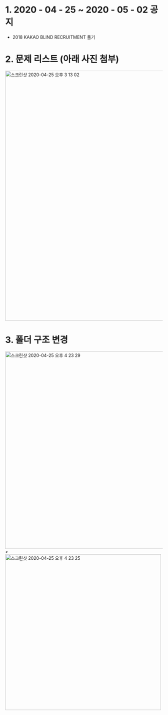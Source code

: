 # 1. 2020 - 04 - 25 ~ 2020 - 05 - 02 공지
 - 2018 KAKAO BLIND RECRUITMENT 풀기

# 2. 문제 리스트 (아래 사진 첨부)
<img width="799" alt="스크린샷 2020-04-25 오후 3 13 02" src="https://user-images.githubusercontent.com/59609682/80273868-0b2e5100-8711-11ea-8558-e7c9eee6c37a.png">

# 3. 폴더 구조 변경
<div>
<img width="631" alt="스크린샷 2020-04-25 오후 4 23 29" src="https://user-images.githubusercontent.com/59609682/80273880-1f724e00-8711-11ea-876b-4c14ee361e7e.png">>

<img width="498" alt="스크린샷 2020-04-25 오후 4 23 25" src="https://user-images.githubusercontent.com/59609682/80273877-1b463080-8711-11ea-86cb-2687219b5636.png">

</div>
